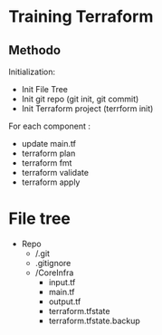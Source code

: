 # Training Terraform

## Methodo
Initialization:
- Init File Tree
- Init git repo (git init, git commit)
- Init Terraform project (terrform init)

For each component :
- update main.tf
- terraform plan
- terraform fmt
- terraform validate
- terraform apply

# File tree
- Repo
  - /.git
  - .gitignore
  - /CoreInfra
    - input.tf
    - main.tf
    - output.tf
    - terraform.tfstate
    - terraform.tfstate.backup
